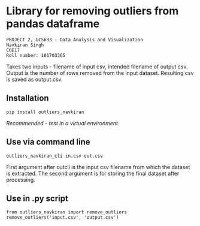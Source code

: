 # Library for removing outliers from pandas dataframe

```
PROJECT 2, UCS633 - Data Analysis and Visualization
Navkiran Singh  
COE17
Roll number: 101703365
```
Takes two inputs - filename of input csv, intended filename of output csv.
Output is the number of rows removed from the input dataset. Resulting csv is saved as output.csv. 


## Installation
`pip install outliers_navkiran`

*Recommended - test in a virtual environment.* 

## Use via command line
`outliers_navkiran_cli in.csv out.csv`

First argument after outcli is the input csv filename from which the dataset is extracted. The second argument is for storing the final dataset after processing.

## Use in .py script
```
from outliers_navkiran import remove_outliers
remove_outliers('input.csv', 'output.csv')
```

